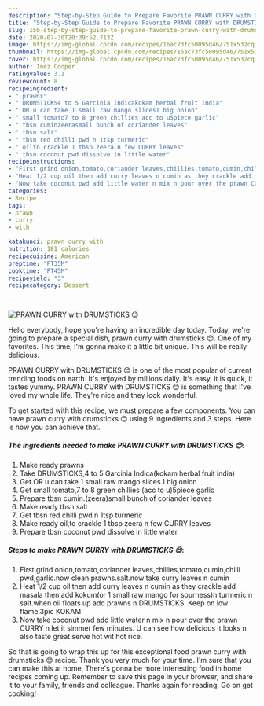 ```yaml
---
description: "Step-by-Step Guide to Prepare Favorite PRAWN CURRY with DRUMSTICKS 😊"
title: "Step-by-Step Guide to Prepare Favorite PRAWN CURRY with DRUMSTICKS 😊"
slug: 150-step-by-step-guide-to-prepare-favorite-prawn-curry-with-drumsticks
date: 2020-07-30T20:39:52.713Z
image: https://img-global.cpcdn.com/recipes/16ac73fc50095d46/751x532cq70/prawn-curry-with-drumsticks-😊-recipe-main-photo.jpg
thumbnail: https://img-global.cpcdn.com/recipes/16ac73fc50095d46/751x532cq70/prawn-curry-with-drumsticks-😊-recipe-main-photo.jpg
cover: https://img-global.cpcdn.com/recipes/16ac73fc50095d46/751x532cq70/prawn-curry-with-drumsticks-😊-recipe-main-photo.jpg
author: Inez Cooper
ratingvalue: 3.1
reviewcount: 8
recipeingredient:
- " prawns"
- " DRUMSTICKS4 to 5 Garcinia Indicakokam herbal fruit india"
- " OR u can take 1 small raw mango slices1 big onion"
- " small tomato7 to 8 green chillies acc to u5piece garlic"
- " tbsn cuminzeerasmall bunch of coriander leaves"
- " tbsn salt"
- " tbsn red chilli pwd n 1tsp turmeric"
- " oilto crackle 1 tbsp zeera n few CURRY leaves"
- " tbsn coconut pwd dissolve in little water"
recipeinstructions:
- "First grind onion,tomato,coriander leaves,chillies,tomato,cumin,chilli pwd,garlic.now clean prawns.salt.now take curry leaves n cumin"
- "Heat 1/2 cup oil then add curry leaves n cumin as they crackle add masala then add kokum(or 1 small raw mango for sourness)n turmeric n salt.when oil floats up add prawns n DRUMSTICKS. Keep on low flame.3pic KOKAM"
- "Now take coconut pwd add little water n mix n pour over the prawn CURRY n let it simmer few minutes. U can see how delicious it looks n also taste great.serve hot wit hot rice."
categories:
- Recipe
tags:
- prawn
- curry
- with

katakunci: prawn curry with 
nutrition: 181 calories
recipecuisine: American
preptime: "PT35M"
cooktime: "PT45M"
recipeyield: "3"
recipecategory: Dessert

---
```



![PRAWN CURRY with DRUMSTICKS 😊](https://img-global.cpcdn.com/recipes/16ac73fc50095d46/751x532cq70/prawn-curry-with-drumsticks-😊-recipe-main-photo.jpg)

Hello everybody, hope you're having an incredible day today. Today, we're going to prepare a special dish, prawn curry with drumsticks 😊. One of my favorites. This time, I'm gonna make it a little bit unique. This will be really delicious.

PRAWN CURRY with DRUMSTICKS 😊 is one of the most popular of current trending foods on earth. It's enjoyed by millions daily. It's easy, it is quick, it tastes yummy. PRAWN CURRY with DRUMSTICKS 😊 is something that I've loved my whole life. They're nice and they look wonderful.




To get started with this recipe, we must prepare a few components. You can have prawn curry with drumsticks 😊 using 9 ingredients and 3 steps. Here is how you can achieve that.

<!--inarticleads1-->

##### The ingredients needed to make PRAWN CURRY with DRUMSTICKS 😊:

1. Make ready  prawns
1. Take  DRUMSTICKS,4 to 5 Garcinia Indica(kokam herbal fruit india)
1. Get  OR u can take 1 small raw mango slices.1 big onion
1. Get  small tomato,7 to 8 green chillies (acc to u)5piece garlic
1. Prepare  tbsn cumin.(zeera)small bunch of coriander leaves
1. Make ready  tbsn salt
1. Get  tbsn red chilli pwd n 1tsp turmeric
1. Make ready  oil,to crackle 1 tbsp zeera n few CURRY leaves
1. Prepare  tbsn coconut pwd dissolve in little water




<!--inarticleads2-->

##### Steps to make PRAWN CURRY with DRUMSTICKS 😊:

1. First grind onion,tomato,coriander leaves,chillies,tomato,cumin,chilli pwd,garlic.now clean prawns.salt.now take curry leaves n cumin
1. Heat 1/2 cup oil then add curry leaves n cumin as they crackle add masala then add kokum(or 1 small raw mango for sourness)n turmeric n salt.when oil floats up add prawns n DRUMSTICKS. Keep on low flame.3pic KOKAM
1. Now take coconut pwd add little water n mix n pour over the prawn CURRY n let it simmer few minutes. U can see how delicious it looks n also taste great.serve hot wit hot rice.




So that is going to wrap this up for this exceptional food prawn curry with drumsticks 😊 recipe. Thank you very much for your time. I'm sure that you can make this at home. There's gonna be more interesting food in home recipes coming up. Remember to save this page in your browser, and share it to your family, friends and colleague. Thanks again for reading. Go on get cooking!
